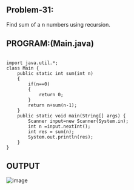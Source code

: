 
## Problem-31:
Find sum of a n numbers using recursion.

## PROGRAM:(Main.java)
```

import java.util.*;
class Main {
    public static int sum(int n)
    {
        if(n==0)
        {
            return 0;
        }
        return n+sum(n-1);
    }
    public static void main(String[] args) {
        Scanner input=new Scanner(System.in);
        int n =input.nextInt();
        int res = sum(n);
        System.out.println(res);
    }
}

```

## OUTPUT
![image](https://github.com/user-attachments/assets/4f2eba08-ca9d-49f8-bc1e-679bed122cd3)
